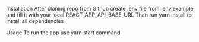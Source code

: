 Installation
After cloning repo from Github create .env file from .env.example and fill it with your local REACT_APP_API_BASE_URL Than run yarn install to install all dependencies

Usage
To run the app use yarn start command
